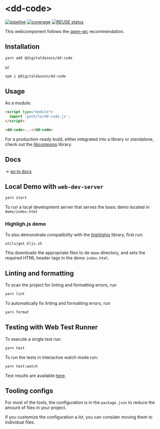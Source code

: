 <!--
SPDX-FileCopyrightText: 2022 Digital Dasein <https://digital-dasein.gitlab.io/>
SPDX-FileCopyrightText: 2022 Gerben Peeters <gerben@digitaldasein.org>
SPDX-FileCopyrightText: 2022 Senne Van Baelen <senne@digitaldasein.org>

SPDX-License-Identifier: MIT
-->

# \<dd-code>

[![pipeline](https://gitlab.com/digital-dasein/software/html-presentations/dd-code/badges/main/pipeline.svg?job=build&key_text=build)](https://gitlab.com/digital-dasein/software/html-presentations/dd-code/-/pipelines)
[![coverage](https://gitlab.com/digital-dasein/software/html-presentations/dd-code/badges/main/coverage.svg?job=test)](https://digital-dasein.gitlab.io/software/html-presentations/dd-code/lcov-report/)
[![REUSE 
status](https://api.reuse.software/badge/gitlab.com/digital-dasein/software/html-presentations/dd-code)](https://api.reuse.software/info/gitlab.com/digital-dasein/software/html-presentations/dd-code)


This webcomponent follows the [open-wc](https://github.com/open-wc/open-wc) recommendation.

## Installation

```bash
yarn add @digitaldasein/dd-code
```
or

```bash
npm i @digitaldasein/dd-code
```

## Usage

As a module:

```html
<script type="module">
  import 'path/to/dd-code.js';
</script>

<dd-code>...</dd-code>
```

For a production-ready build, either integrated into a library or standalone, 
check out the
[libcompono](https://gitlab.com/digital-dasein/software/html-presentations/libcompono) 
library.

## Docs

&rarr; [go to 
docs](https://digital-dasein.gitlab.io/software/html-presentations/dd-code/docs/classes/DdCode.html)

## Local Demo with `web-dev-server`


```bash
yarn start
```

To run a local development server that serves the basic demo located in 
`demo/index.html`

### Highligh.js demo

To also demonstrate compatibility with the 
[highlighjs](https://highlightjs.org/) library, first run:

```sh
utils/get_hljs.sh
```

This downloads the appropriate files to de `demo` directory, and sets the 
required HTML header tags in the demo `index.html`.

## Linting and formatting

To scan the project for linting and formatting errors, run

```bash
yarn lint
```

To automatically fix linting and formatting errors, run

```bash
yarn format
```

## Testing with Web Test Runner

To execute a single test run:

```bash
yarn test
```

To run the tests in interactive watch mode run:

```bash
yarn test:watch
```
Test results are available 
[here](https://digital-dasein.gitlab.io/software/html-presentations/dd-code/lcov-report/).


## Tooling configs

For most of the tools, the configuration is in the `package.json` to reduce the amount of files in your project.

If you customize the configuration a lot, you can consider moving them to 
individual files.
